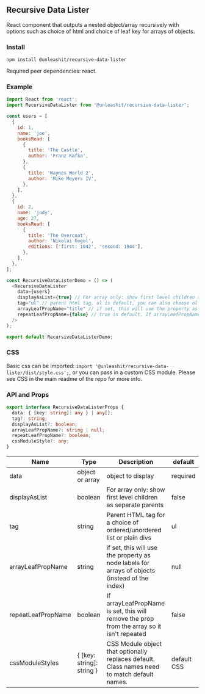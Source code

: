 ## Recursive Data Lister

React component that outputs a nested object/array recursively with options such as choice of html and choice of leaf key for arrays of objects.

### Install

```
npm install @unleashit/recursive-data-lister
```

Required peer dependencies: react.

### Example

```javascript
import React from 'react';
import RecursiveDataLister from '@unleashit/recursive-data-lister';

const users = [
  {
    id: 1,
    name: 'joe',
    booksRead: [
      {
        title: 'The Castle',
        author: 'Franz Kafka',
      },
      {
        title: 'Waynes World 2',
        author: 'Mike Meyers IV',
      },
    ],
  },
  {
    id: 2,
    name: 'judy',
    age: 27,
    booksRead: [
      {
        title: 'The Overcoat',
        author: 'Nikolai Gogol',
        editions: ['first: 1842', 'second: 1844'],
      },
    ],
  },
];

const RecursiveDataListerDemo = () => (
  <RecursiveDataLister
    data={users}
    displayAsList={true} // For array only: show first level children as separate parents. False is default (outputs as a single top level object)
    tag="ul" // parent html tag. ul is default, you can also choose ol or div
    arrayLeafPropName="title" // if set, this will use the property as node labels for arrays of objects (instead of the index). Careful with this, it only works with one property!
    repeatLeafPropName={false} // true is default. If arrayLeafPropName is set, this will remove the prop from the array so it isn't repeated
  />
);

export default RecursiveDataListerDemo;
```

### CSS

Basic css can be imported: `import '@unleashit/recursive-data-lister/dist/style.css';`, or you can pass in a custom CSS module. Please see CSS in the main readme of the repo for more info.

### API and Props

```typescript
export interface RecursiveDataListerProps {
  data: { [key: string]: any } | any[];
  tag?: string;
  displayAsList?: boolean;
  arrayLeafPropName?: string | null;
  repeatLeafPropName?: boolean;
  cssModuleStyle?: any;
}
```

| Name               | Type                      | Description                                                                                    | default     |
| ------------------ | ------------------------- | ---------------------------------------------------------------------------------------------- | ----------- |
| data               | object or array           | object to display                                                                              | required    |
| displayAsList      | boolean                   | For array only: show first level children as separate parents                                  | false       |
| tag                | string                    | Parent HTML tag for a choice of ordered/unordered list or plain divs                           | ul          |
| arrayLeafPropName  | string                    | if set, this will use the property as node labels for arrays of objects (instead of the index) | null        |
| repeatLeafPropName | boolean                   | If arrayLeafPropName is set, this will remove the prop from the array so it isn't repeated     | false       |
| cssModuleStyles    | { [key: string]: string } | CSS Module object that optionally replaces default. Class names need to match default names.   | default CSS |
